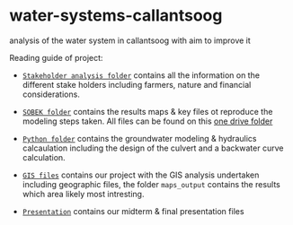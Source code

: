 # water-systems-callantsoog
analysis of the water system in callantsoog with aim to improve it

Reading guide of project:

- [`Stakeholder analysis folder`](https://github.com/Daafip/water-systems-callantsoog/tree/main/Stakeholders) contains all the information on the different stake holders including farmers, nature and financial considerations.
- [`SOBEK folder`](https://github.com/Daafip/water-systems-callantsoog/tree/main/sobek) contains the results maps & key files ot  reproduce the modeling steps taken. All files can be found on this [one drive folder](https://tud365-my.sharepoint.com/:f:/g/personal/dtaruna_tudelft_nl/EuFvw6jgGBlNstt9TKsP658BDjEQGBxo0MiWaQ4YAW43-w?e=NptMQO)
- [`Python folder`](https://github.com/Daafip/water-systems-callantsoog/tree/main/Python) contains the groundwater modeling & hydraulics calcaulation including the design of the culvert and a backwater curve calculation.
- [`GIS files`](https://github.com/Daafip/water-systems-callantsoog/tree/main/GIS%20files) contains our project with the GIS analysis undertaken including geographic files, the folder `maps_output` contains the results which area likely most intresting.

- [`Presentation`](https://github.com/Daafip/water-systems-callantsoog/tree/main/Presentation) contains our midterm & final presentation files